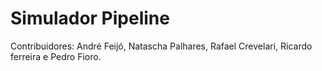 # Simulador Pipeline
Contribuidores: André Feijó, Natascha Palhares, Rafael Crevelari, Ricardo ferreira e Pedro Fioro.
